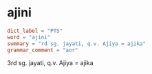 # ajini

``` toml
dict_label = "PTS"
word = "ajini"
summary = "rd sg. jayati, q.v. Ajiya = ajika"
grammar_comment = "aor"
```

3rd sg. jayati, q.v. Ajiya = ajika

